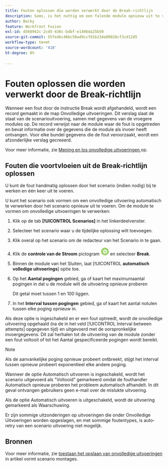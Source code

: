 ```yaml
---
title: Fouten oplossen die worden verwerkt door de Break-richtlijn
description: Soms, is het nuttig om een falende module opnieuw uit te voeren als er een kans is dat de reden voor de mislukking snel zou kunnen oplossen.
author: Becky
feature: Workfront Fusion
exl-id: d568942c-2cd5-430c-bdbf-e1496da25b50
source-git-commit: 55fe4bc46bc50ad9ccfd1b234e89028cf3cd12d5
workflow-type: tm+mt
source-wordcount: '418'
ht-degree: 0%

---
```


# Fouten oplossen die worden verwerkt door de Break-richtlijn

Wanneer een fout door de instructie Break wordt afgehandeld, wordt een record gemaakt in de map Onvolledige uitvoeringen. Dit verslag slaat de staat van de scenariouitvoering, samen met gegevens van de vroegere modules op. De record verwijst naar de module waar de fout is opgetreden en bevat informatie over de gegevens die de module als invoer heeft ontvangen. Voor elke bundel gegevens die de fout veroorzaakt, wordt een afzonderlijke verslag gecreeerd.

Voor meer informatie, zie [ Mening en los onvolledige uitvoeringen ](/help/workfront-fusion/manage-scenarios/view-and-resolve-incomplete-executions.md) op.

## Fouten die voortvloeien uit de Break-richtlijn oplossen

U kunt de fout handmatig oplossen door het scenario (indien nodig) bij te werken en één keer uit te voeren.

U kunt het scenario ook vormen om een onvolledige uitvoering automatisch te verwerken door het scenario opnieuw uit te voeren. Om de module te vormen om onvolledige uitvoeringen te verwerken:

1. Klik op de tab **[!UICONTROL Scenarios]** in het linkerdeelvenster.
1. Selecteer het scenario waar u de tijdelijke oplossing wilt toevoegen.
1. Klik overal op het scenario om de redacteur van het Scenario in te gaan.
1. Klik de **controle van de Stroom** pictogram ![ controle van de Stroom ](assets/flow-control-icon.png) en selecteer **Break**.
1. Binnen de module van het Sluiten, laat [!UICONTROL **automatisch volledige uitvoerings**] optie toe.
1. Op het **Aantal pogingen** gebied, ga of kaart het maximumaantal pogingen in dat u de module wilt de uitvoering opnieuw proberen

   Dit getal moet tussen 1 en 100 liggen.
1. In het **Interval tussen pogingen** gebied, ga of kaart het aantal notulen tussen elke poging opnieuw in.

Als deze optie is ingeschakeld en er een fout optreedt, wordt de onvolledige uitvoering opgehaald (na de in het veld [!UICONTROL Interval between attempts] opgegeven tijd) en uitgevoerd met de oorspronkelijke invoergegevens. Dit zal herhalen tot de uitvoering van de module zonder een fout voltooit of tot het Aantal gespecificeerde pogingen wordt bereikt.

>[!NOTE]
>
>Als de aanvankelijke poging opnieuw probeert ontbreekt, stijgt het interval tussen opnieuw probeert exponentieel elke andere poging.


Wanneer de optie Automatisch uitvoeren is ingeschakeld, wordt het scenario uitgevoerd als &quot;Voltooid&quot; gemarkeerd omdat de fouthandler Automatisch opnieuw proberen het probleem automatisch afhandelt. In dit geval ontvangen gebruikers geen e-mail over de mislukte uitvoering.

Als de optie Automatisch uitvoeren is uitgeschakeld, wordt de uitvoering gemarkeerd als Waarschuwing.

Er zijn sommige uitzonderingen op uitvoeringen die onder Onvolledige Uitvoeringen worden opgeslagen, en met sommige foutentypes, is auto-retry van een scenario uitvoering niet mogelijk.

## Bronnen

Voor meer informatie, zie [ toestaan het opslaan van onvolledige uitvoeringen ](/help/workfront-fusion/create-scenarios/config-scenarios-settings/configure-scenario-settings.md#allow-storing-incomplete-executions) in artikel vormt scenario montages.
